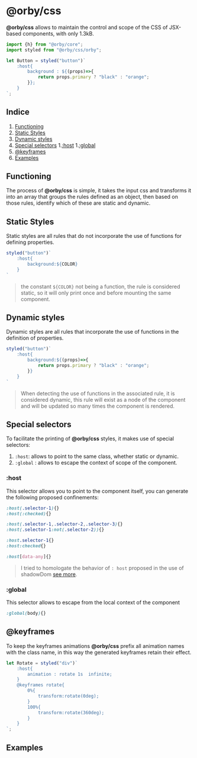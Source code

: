 # @orby/css

**@orby/css** allows to maintain the control and scope of the CSS of JSX-based components, with only 1.3kB.

```jsx
import {h} from "@orby/core";
import styled from "@orby/css/orby";

let Button = styled("button")`
    :host{
		background : ${(props)=>{
    		return props.primary ? "black" : "orange";
		}};
    }
`;
```

## Indice

1. [Functioning](#functioning)
2. [Static Styles](#static-styles)
3. [Dynamic styles](#dynamic-styles)
4. [Special selectors](#special-selectors)
    1.[:host](#:host)
    1.[:global](#:global)
5. [@keyframes](#@keyframes)
6. [Examples](#examples)

## Functioning

The process of **@orby/css** is simple, it takes the input css and transforms it into an array that groups the rules defined as an object, then based on those rules, identify which of these are static and dynamic.

## Static Styles

Static styles are all rules that do not incorporate the use of functions for defining properties.

```jsx
styled("button")`
    :host{
        background:${COLOR}
    }
`
```
> the constant `${COLOR}` not being a function, the rule is considered static, so it will only print once and before mounting the same component.

## Dynamic styles

Dynamic styles are all rules that incorporate the use of functions in the definition of properties.

```jsx
styled("button")`
    :host{
        background:${(props)=>{
            return props.primary ? "black" : "orange";
        }}
    }
`
```
> When detecting the use of functions in the associated rule, it is considered dynamic, this rule will exist as a node of the component and will be updated so many times the component is rendered.

## Special selectors

To facilitate the printing of **@orby/css** styles, it makes use of special selectors:

1. `:host`:  allows to point to the same class, whether static or dynamic.
2. `:global` : allows to escape the context of scope of the component.

### :host

This selector allows you to point to the component itself, you can generate the following proposed confinements:

```css
:host(.selector-1){}
:host(:checked){}

:host(.selector-1,.selector-2,.selector-3){}
:host(.selector-1:not(.selector-2)){}

:host.selector-1{}
:host:checked{}

:host[data-any]{}
```

> I tried to homologate the behavior of `: host` proposed in the use of shadowDom [see more](https://developer.mozilla.org/en-US/docs/Web/CSS/:host()).


### :global

This selector allows to escape from the local context of the component

```css
:global(body){}
```

## @keyframes

To keep the keyframes animations **@orby/css** prefix all animation names with the class name, in this way the generated keyframes retain their effect.

```jsx
let Rotate = styled("div")`
    :host{
        animation : rotate 1s  infinite;
    }
    @keyframes rotate{
        0%{
            transform:rotate(0deg);
        }
        100%{
            transform:rotate(360deg);
        }
    }
`;
```

## Examples